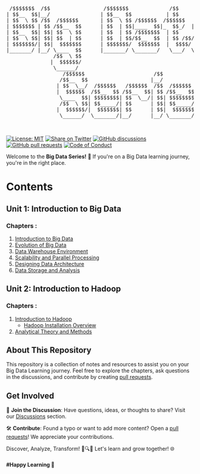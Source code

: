 <pre>


 /$$$$$$$  /$$                 /$$$$$$$             /$$                   
| $$__  $$|__/                | $$__  $$           | $$                   
| $$  \ $$ /$$  /$$$$$$       | $$  \ $$ /$$$$$$  /$$$$$$   /$$$$$$       
| $$$$$$$ | $$ /$$__  $$      | $$  | $$|____  $$|_  $$_/  |____  $$      
| $$__  $$| $$| $$  \ $$      | $$  | $$ /$$$$$$$  | $$     /$$$$$$$      
| $$  \ $$| $$| $$  | $$      | $$  | $$/$$__  $$  | $$ /$$/$$__  $$      
| $$$$$$$/| $$|  $$$$$$$      | $$$$$$$/  $$$$$$$  |  $$$$/  $$$$$$$      
|_______/ |__/ \____  $$      |_______/ \_______/   \___/  \_______/      
               /$$  \ $$                                                  
              |  $$$$$$/                                                  
               \______/                                                   
                  /$$$$$$                      /$$                        
                 /$$__  $$                    |__/                        
                | $$  \__/  /$$$$$$   /$$$$$$  /$$  /$$$$$$   /$$$$$$$    
                |  $$$$$$  /$$__  $$ /$$__  $$| $$ /$$__  $$ /$$_____/    
                 \____  $$| $$$$$$$$| $$  \__/| $$| $$$$$$$$|  $$$$$$     
                 /$$  \ $$| $$_____/| $$      | $$| $$_____/ \____  $$    
                |  $$$$$$/|  $$$$$$$| $$      | $$|  $$$$$$$ /$$$$$$$/    
                 \______/  \_______/|__/      |__/ \_______/|_______/     
                                                                          
                                                                                                                                                                                                                                                                                                                       
</pre>
 [![License: MIT](https://img.shields.io/badge/License-MIT-yellow.svg)](LICENSE)
[![Share on Twitter](https://img.shields.io/badge/-Share%20on%20Twitter-blue?logo=twitter&style=flat-square)](https://twitter.com/intent/tweet?text=https%3A%2F%2Fgithub.com%2Fwhoami-anoint%2FBig-Data-Series)
[![GitHub discussions](https://img.shields.io/github/discussions/whoami-anoint/DevOps)](https://github.com/whoami-anoint/Big-Data-Series/discussions)
[![GitHub pull requests](https://img.shields.io/github/issues-pr/whoami-anoint/DevOps)](https://github.com/whoami-anoint/Big-Data-Series/pulls)
[![Code of Conduct](https://img.shields.io/badge/Code%20of%20Conduct-Contributor%20Covenant-blue.svg)](CODE_OF_CONDUCT.md)


Welcome to the **Big Data Series!** 🚀 If you're on a Big Data learning journey, you're in the right place.
# Contents
## Unit 1: Introduction to Big Data
 ### Chapters :
1. [Introduction to Big Data](/Unit%201/1_intro_BD.md)
2. [Evolution of Big Data](/Unit%201/2_Evolution.md)
3. [Data Warehouse Environment](/Unit%201/3_wirehouse.md)
4. [Scalability and Parallel Processing](/Unit%201/4_Scalability_and_Parallel_Processing.md)
5. [Designing Data Architecture](/Unit%201/5_DA.md)
6. [Data Storage and Analysis](/Unit%201/6_BD_Analytics.md)

## Unit 2: Introduction to Hadoop 
### Chapters :
1. [Introduction to Hadoop](/Unit%202/1_intro_hadoop.md)
   - [Hadoop Installation Overview](/Unit%202/1.1_Hadoop_installation.md)
2. [Analytical Theory and Methods](/Unit%202/2_Analytical_Theory_and_Methods.md)

## About This Repository

This repository is a collection of notes and resources to assist you on your Big Data Learning journey. Feel free to explore the chapters, ask questions in the discussions, and contribute by creating [pull requests](https://github.com/whoami-anoint/BIg-Data-Series/pulls).

## Get Involved

📣 **Join the Discussion**: Have questions, ideas, or thoughts to share? Visit our [Discussions](https://github.com/whoami-anoint/Big-Data-Series/discussions) section.

🛠️ **Contribute**: Found a typo or want to add more content? Open a [pull requests](https://github.com/whoami-anoint/Big-Data-Series/pulls)! We appreciate your contributions.

Discover, Analyze, Transform! 🌟🔍🚀 
Let's learn and grow together! 🌐
#### #Happy Learning 🤎


